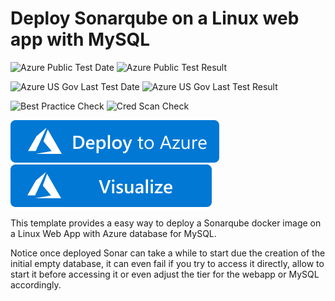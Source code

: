 # Deploy Sonarqube on a Linux web app with MySQL

![Azure Public Test Date](https://azurequickstartsservice.blob.core.windows.net/badges/101-webapp-linux-sonarqube-mysql/PublicLastTestDate.svg)
![Azure Public Test Result](https://azurequickstartsservice.blob.core.windows.net/badges/101-webapp-linux-sonarqube-mysql/PublicDeployment.svg)

![Azure US Gov Last Test Date](https://azurequickstartsservice.blob.core.windows.net/badges/101-webapp-linux-sonarqube-mysql/FairfaxLastTestDate.svg)
![Azure US Gov Last Test Result](https://azurequickstartsservice.blob.core.windows.net/badges/101-webapp-linux-sonarqube-mysql/FairfaxDeployment.svg)

![Best Practice Check](https://azurequickstartsservice.blob.core.windows.net/badges/101-webapp-linux-sonarqube-mysql/BestPracticeResult.svg)
![Cred Scan Check](https://azurequickstartsservice.blob.core.windows.net/badges/101-webapp-linux-sonarqube-mysql/CredScanResult.svg)

[![Deploy To Azure](https://raw.githubusercontent.com/Azure/azure-quickstart-templates/master/1-CONTRIBUTION-GUIDE/images/deploytoazure.svg?sanitize=true)](https://portal.azure.com/#create/Microsoft.Template/uri/https%3A%2F%2Fraw.githubusercontent.com%2FAzure%2Fazure-quickstart-templates%2Fmaster%2F101-webapp-linux-sonarqube-mysql%2Fazuredeploy.json)  [![Visualize](https://raw.githubusercontent.com/Azure/azure-quickstart-templates/master/1-CONTRIBUTION-GUIDE/images/visualizebutton.svg?sanitize=true)](http://armviz.io/#/?load=https%3A%2F%2Fraw.githubusercontent.com%2FAzure%2Fazure-quickstart-templates%2Fmaster%2F101-webapp-linux-sonarqube-mysql%2Fazuredeploy.json)
  

  

This template provides a easy way to deploy a Sonarqube docker image on a Linux Web App with Azure database for MySQL.

Notice once deployed Sonar can take a while to start due the creation of the initial empty database, it can even fail if you try to access it directly, allow to start it before accessing it or even adjust the tier for the webapp or MySQL accordingly.


